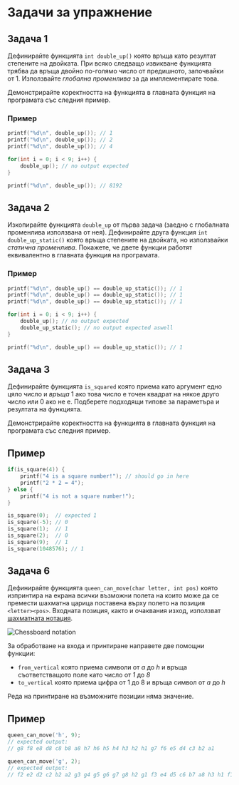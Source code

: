 # Задачи за упражнение

## Задача 1
Дефинирайте функцията `int double_up()` която връща като резултат степените на двойката. При всяко следващо извикване функцията трябва да връща двойно по-голямо число от предишното, започвайки от 1. Използвайте _глобална променлива_ за да имплементирате това.

Демонстрирайте коректността на функцията в главната функция на програмата със следния пример.

### Пример
```c
printf("%d\n", double_up()); // 1
printf("%d\n", double_up()); // 2
printf("%d\n", double_up()); // 4

for(int i = 0; i < 9; i++) {
    double_up(); // no output expected
}

printf("%d\n", double_up()); // 8192
```


## Задача 2
Изкопирайте функцията `double_up` от първа задача (заедно с глобалната променлива използвана от нея). Дефинирайте друга функция `int double_up_static()` която връща степените на двойката, но използвайки _статична променлива_. Покажете, че двете функции работят еквивалентно в главната функция на програмата.

### Пример
```c
printf("%d\n", double_up() == double_up_static()); // 1
printf("%d\n", double_up() == double_up_static()); // 1
printf("%d\n", double_up() == double_up_static()); // 1

for(int i = 0; i < 9; i++) {
    double_up(); // no output expected
    double_up_static(); // no output expected aswell
}

printf("%d\n", double_up() == double_up_static()); // 1
```


## Задача 3
Дефинирайте функцията `is_squared` която приема като аргумент едно цяло число и _връща_ 1 ако това число е точен квадрат на някое друго число или 0 ако не е. Подберете подходящи типове за параметъра и резултата на функцията.

Демонстрирайте коректността на функцията в главната функция на програмата със следния пример.

## Пример
```c
if(is_square(4)) {
    printf("4 is a square number!"); // should go in here
    printf("2 * 2 = 4");
} else {
    printf("4 is not a square number!");
}

is_square(0);  // expected 1
is_square(-5); // 0
is_square(1);  // 1
is_square(2);  // 0
is_square(9);  // 1
is_square(1048576); // 1
```


## Задача 6
Дефинирайте функцията `queen_can_move(char letter, int pos)` която изпринтира на екрана всички възможни полета на които може да се премести шахматна царица поставена върху полето на позиция `<letter><pos>`. Входната позиция, както и очаквания изход, използват [шахматната нотация](https://bg.wikipedia.org/wiki/%D0%A8%D0%B0%D1%85%D0%BC%D0%B0%D1%82%D0%BD%D0%B0_%D0%BD%D0%BE%D1%82%D0%B0%D1%86%D0%B8%D1%8F).

![Chessboard notation](https://upload.wikimedia.org/wikipedia/commons/1/11/SCD_algebraic_notation.png)

За обработване на входа и принтиране направете две помощни функции:
- `from_vertical` която приема символи от _a_ до _h_ и връща съответстващото поле като число от _1_ до _8_
- `to_vertical` която приема цифра от 1 до 8 и връща символ от _a_ до _h_

Реда на принтиране на възможните позиции няма значение.

## Пример
```c
queen_can_move('h', 9);
// expected output:
// g8 f8 e8 d8 c8 b8 a8 h7 h6 h5 h4 h3 h2 h1 g7 f6 e5 d4 c3 b2 a1
```

```c
queen_can_move('g', 2);
// expected output:
// f2 e2 d2 c2 b2 a2 g3 g4 g5 g6 g7 g8 h2 g1 f3 e4 d5 c6 b7 a8 h3 h1 f1
```
